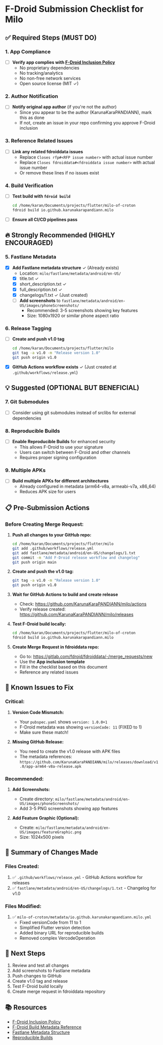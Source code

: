 # F-Droid Submission Checklist for Milo

## ✅ Required Steps (MUST DO)

### 1. App Compliance
- [ ] **Verify app complies with [F-Droid Inclusion Policy](https://f-droid.org/docs/Inclusion_Policy)**
  - No proprietary dependencies
  - No tracking/analytics
  - No non-free network services
  - Open source license (MIT ✓)

### 2. Author Notification
- [ ] **Notify original app author** (if you're not the author)
  - Since you appear to be the author (KarunaKaraPANDIANN), mark this as done
  - If not, create an issue in your repo confirming you approve F-Droid inclusion

### 3. Reference Related Issues
- [ ] **Link any related fdroiddata issues**
  - Replace `Closes rfp#<RFP issue number>` with actual issue number
  - Replace `Closes fdroiddata#<fdroiddata issue number>` with actual issue number
  - Or remove these lines if no issues exist

### 4. Build Verification
- [ ] **Test build with `fdroid build`**
  ```bash
  cd /home/karan/Documents/projects/flutter/milo-of-croton
  fdroid build io.github.karunakarapandiann.milo
  ```
- [ ] **Ensure all CI/CD pipelines pass**

## 🔥 Strongly Recommended (HIGHLY ENCOURAGED)

### 5. Fastlane Metadata
- [x] **Add Fastlane metadata structure** ✓ (Already exists)
  - Location: `milo/fastlane/metadata/android/en-US/`
  - [x] title.txt ✓
  - [x] short_description.txt ✓
  - [x] full_description.txt ✓
  - [x] changelogs/1.txt ✓ (Just created)
  - [ ] **Add screenshots** to `fastlane/metadata/android/en-US/images/phoneScreenshots/`
    - Recommended: 3-5 screenshots showing key features
    - Size: 1080x1920 or similar phone aspect ratio

### 6. Release Tagging
- [ ] **Create and push v1.0 tag**
  ```bash
  cd /home/karan/Documents/projects/flutter/milo
  git tag -a v1.0 -m "Release version 1.0"
  git push origin v1.0
  ```
- [x] **GitHub Actions workflow exists** ✓ (Just created at `.github/workflows/release.yml`)

## 💡 Suggested (OPTIONAL BUT BENEFICIAL)

### 7. Git Submodules
- [ ] Consider using git submodules instead of srclibs for external dependencies

### 8. Reproducible Builds
- [ ] **Enable Reproducible Builds** for enhanced security
  - This allows F-Droid to use your signature
  - Users can switch between F-Droid and other channels
  - Requires proper signing configuration

### 9. Multiple APKs
- [ ] **Build multiple APKs for different architectures**
  - Already configured in metadata (arm64-v8a, armeabi-v7a, x86_64)
  - Reduces APK size for users

## 📋 Pre-Submission Actions

### Before Creating Merge Request:

1. **Push all changes to your GitHub repo:**
   ```bash
   cd /home/karan/Documents/projects/flutter/milo
   git add .github/workflows/release.yml
   git add fastlane/metadata/android/en-US/changelogs/1.txt
   git commit -m "Add F-Droid release workflow and changelog"
   git push origin main
   ```

2. **Create and push the v1.0 tag:**
   ```bash
   git tag -a v1.0 -m "Release version 1.0"
   git push origin v1.0
   ```

3. **Wait for GitHub Actions to build and create release**
   - Check: https://github.com/KarunaKaraPANDIANN/milo/actions
   - Verify release created: https://github.com/KarunaKaraPANDIANN/milo/releases

4. **Test F-Droid build locally:**
   ```bash
   cd /home/karan/Documents/projects/flutter/milo-of-croton
   fdroid build io.github.karunakarapandiann.milo
   ```

5. **Create Merge Request in fdroiddata repo:**
   - Go to: https://gitlab.com/fdroid/fdroiddata/-/merge_requests/new
   - Use the **App inclusion template**
   - Fill in the checklist based on this document
   - Reference any related issues

## 🐛 Known Issues to Fix

### Critical:
1. **Version Code Mismatch:**
   - Your `pubspec.yaml` shows `version: 1.0.0+1`
   - F-Droid metadata was showing `versionCode: 11` (FIXED to 1)
   - Make sure these match!

2. **Missing GitHub Release:**
   - You need to create the v1.0 release with APK files
   - The metadata references: `https://github.com/KarunaKaraPANDIANN/milo/releases/download/v1.0/app-arm64-v8a-release.apk`

### Recommended:
1. **Add Screenshots:**
   - Create directory: `milo/fastlane/metadata/android/en-US/images/phoneScreenshots/`
   - Add 3-5 PNG screenshots showing app features

2. **Add Feature Graphic (Optional):**
   - Create: `milo/fastlane/metadata/android/en-US/images/featureGraphic.png`
   - Size: 1024x500 pixels

## 📝 Summary of Changes Made

### Files Created:
1. ✅ `.github/workflows/release.yml` - GitHub Actions workflow for releases
2. ✅ `fastlane/metadata/android/en-US/changelogs/1.txt` - Changelog for v1.0

### Files Modified:
1. ✅ `milo-of-croton/metadata/io.github.karunakarapandiann.milo.yml`
   - Fixed versionCode from 11 to 1
   - Simplified Flutter version detection
   - Added binary URL for reproducible builds
   - Removed complex VercodeOperation

## 🚀 Next Steps

1. Review and test all changes
2. Add screenshots to Fastlane metadata
3. Push changes to GitHub
4. Create v1.0 tag and release
5. Test F-Droid build locally
6. Create merge request in fdroiddata repository

## 📚 Resources

- [F-Droid Inclusion Policy](https://f-droid.org/docs/Inclusion_Policy)
- [F-Droid Build Metadata Reference](https://f-droid.org/docs/Build_Metadata_Reference)
- [Fastlane Metadata Structure](https://gitlab.com/snippets/1895688)
- [Reproducible Builds](https://f-droid.org/docs/Reproducible_Builds)

